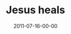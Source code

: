 ---
layout: message
category: message
series: "Jesus: The Greatest Show on Earth"
title: " Jesus heals"
date: 2011-07-16-00-00
message_id: 683
audio: "http://s3.amazonaws.com/crossroads-media/messages/audio/greatestshow05.mp3"
audio-duration: "48:44"
program: "http://s3.amazonaws.com/crossroads-media/documents/07_16-17_11Program.pdf"
description: "We're going to talk about how Jesus healed people, and the crowds that his miracles attracted."
video: "http://s3.amazonaws.com/crossroads-media/messages/video/greatestshow05.mp4"
video-duration: "48:50"
yt-embed-url: "//www.youtube.com/embed/hqQ6LTpETMY"
video-image: "http://s3.amazonaws.com/crossroads-media/images/greatestshow05_still.jpg"
tag: 
 - healing
 - suffering
 - death
 - disease
 - cancer
 - beechem
 - program
explicit: false
---